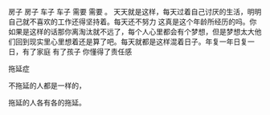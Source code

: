 房子 房子 车子 车子   需要 需要 。 天天就是这样，每天过着自己讨厌的生活，明明自己就不喜欢的工作还得坚持着。每天还不努力  这真是这个年龄所经历的吗。你如果是这样的话那你离淘汰就不远了，每个人心里都会有个梦想，但是梦想太大他们回到现实里心里想着还是算了吧。每天就都是这样混着日子。年复一年日复一日，有了家庭 有了孩子  你懂得了责任感





拖延症



不拖延的人都是一样的，

拖延的人各有各的拖延。